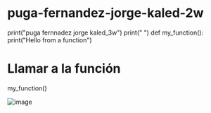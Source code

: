 # puga-fernandez-jorge-kaled-2w
print("puga fernnadez jorge kaled_3w")
print(" ")
def my_function():
    print("Hello from a function")

# Llamar a la función
my_function()

![image](https://github.com/user-attachments/assets/2f8af464-daee-4ff6-be36-c30b87a11aab)
